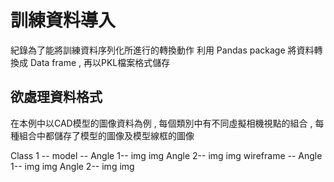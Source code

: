 # 訓練資料導入
紀錄為了能將訓練資料序列化所進行的轉換動作
利用 Pandas package 將資料轉換成 Data frame , 再以PKL檔案格式儲存
## 欲處理資料格式
在本例中以CAD模型的圖像資料為例 , 每個類別中有不同虛擬相機視點的組合 , 每種組合中都儲存了模型的圖像及模型線框的圖像

Class 1 --
 model --
  Angle 1--
      img
      img
  Angle 2--
      img
      img
 wireframe --
  Angle 1--
      img
      img
  Angle 2--
      img
      img

